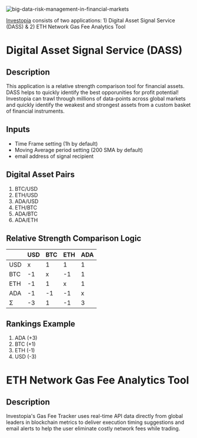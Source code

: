 ![big-data-risk-management-in-financial-markets](https://user-images.githubusercontent.com/47541895/131925749-3a8e2089-655c-47cb-bf49-cdb13865da0a.jpeg)

[Investopia](https://sites.google.com/view/investopia) consists of two applications:  1) Digital Asset Signal Service (DASS) &
                                          2) ETH Network Gas Fee Analytics Tool


# Digital Asset Signal Service (DASS)

## Description
This application is a relative strength comparison tool for financial assets. 
DASS helps to quickly identify the best opporunities for profit potential! 
Investopia can trawl through millions of data-points across global markets and quickly identify the weakest and strongest assets from a custom basket of financial instruments.

## Inputs
* Time Frame setting (1h by default)
* Moving Average period setting (200 SMA by default)
* email address of signal recipient

## Digital Asset Pairs
1. BTC/USD
1. ETH/USD
1. ADA/USD
1. ETH/BTC
1. ADA/BTC
1. ADA/ETH

## Relative Strength Comparison Logic
|     | USD  | BTC  |  ETH | ADA  |
| --- | ---- | ---- | ---- | ---- |
| USD |  x   |  1   |  1   |   1  |
| BTC |  -1  |  x   |  -1  |   1  |
| ETH |  -1  |  1   |  x   |   1  |
| ADA |  -1  |  -1  |  -1  |  x   |
|  Σ  |  -3  |  1   |  -1  |  3   |

## Rankings Example
1. ADA (+3)
1. BTC (+1)
1. ETH (-1)
1. USD (-3)

# ETH Network Gas Fee Analytics Tool

## Description
Investopia's Gas Fee Tracker uses real-time API data directly from global leaders in blockchain metrics to deliver execution timing suggestions and email alerts to help the user eliminate costly network fees while trading.
